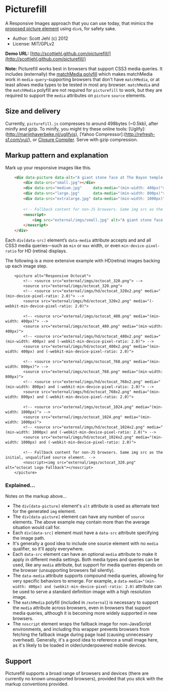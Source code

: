 # Picturefill

A Responsive Images approach that you can use today, that mimics the [proposed picture element](http://www.w3.org/community/respimg/wiki/Picture_Element_Proposal) using `div`s, for safety sake.

* Author: Scott Jehl (c) 2012
* License: MIT/GPLv2

**Demo URL:** [http://scottjehl.github.com/picturefill/](http://scottjehl.github.com/picturefill/)

**Note:** Picturefill works best in browsers that support CSS3 media queries. It includes (externally) the [matchMedia polyfill](https://github.com/paulirish/matchMedia.js/) which makes matchMedia work in `media-query`-supporting browsers that don't have `matchMedia`, or at least allows media types to be tested in most any browser. `matchMedia` and the `matchMedia` polyfill are not required for `picturefill` to work, but they are required to support the `media` attributes on `picture` `source` elements.

## Size and delivery

Currently, `picturefill.js` compresses to around 498bytes (~0.5kb), after minify and gzip. To minify, you might try these online tools: [Uglify]:(http://marijnhaverbeke.nl/uglifyjs), [Yahoo Compressor]:(http://refresh-sf.com/yui/), or [Closure Compiler](http://closure-compiler.appspot.com/home). Serve with gzip compression.

## Markup pattern and explanation

Mark up your responsive images like this. 

```html
	<div data-picture data-alt="A giant stone face at The Bayon temple in Angkor Thom, Cambodia">
		<div data-src="small.jpg"></div>
		<div data-src="medium.jpg"     data-media="(min-width: 400px)"></div>
		<div data-src="large.jpg"      data-media="(min-width: 800px)"></div>
		<div data-src="extralarge.jpg" data-media="(min-width: 1000px)"></div>

		<!-- Fallback content for non-JS browsers. Same img src as the initial, unqualified source element. -->
		<noscript>
			<img src="external/imgs/small.jpg" alt="A giant stone face at The Bayon temple in Angkor Thom, Cambodia">
		</noscript>
	</div>
```

Each `div[data-src]` element’s `data-media` attribute accepts and and all CSS3 media queries—such as `min` or `max` width, or even `min-device-pixel-ratio` for HD (retina) displays. 

The following is a more extensive example with HD(retina) images backing up each image step.

		<picture alt="Responsive Octocat">
			<!-- <source src="external/imgs/octocat_320.png"> -->
			<source src="external/imgs/octocat_320.png">
			<!-- <source src="external/imgs/hd/octocat_320x2.png" media="(min-device-pixel-ratio: 2.0)"> -->
			<source src="external/imgs/hd/octocat_320x2.png" media="(-webkit-min-device-pixel-ratio: 2.0)">
			
			<!-- <source src="external/imgs/octocat_480.png" media="(min-width: 400px)"> -->
			<source src="external/imgs/octocat_480.png" media="(min-width: 400px)">
			<!-- <source src="external/imgs/hd/octocat_480x2.png" media="(min-width: 400px) and (-webkit-min-device-pixel-ratio: 2.0)"> -->
			<source src="external/imgs/hd/octocat_480x2.png" media="(min-width: 400px) and (-webkit-min-device-pixel-ratio: 2.0)">

			<!-- <source src="external/imgs/octocat_768.png" media="(min-width: 800px)"> -->
			<source src="external/imgs/octocat_768.png" media="(min-width: 800px)">
			<!-- <source src="external/imgs/hd/octocat_768x2.png" media="(min-width: 800px) and (-webkit-min-device-pixel-ratio: 2.0)"> -->
			<source src="external/imgs/hd/octocat_768x2.png" media="(min-width: 800px) and (-webkit-min-device-pixel-ratio: 2.0)">
						
			<!-- <source src="external/imgs/octocat_1024.png" media="(min-width: 1000px)"> -->
			<source src="external/imgs/octocat_1024.png" media="(min-width: 1000px)">
			<!-- <source src="external/imgs/hd/octocat_1024x2.png" media="(min-width: 1000px) and (-webkit-min-device-pixel-ratio: 2.0)"> -->
			<source src="external/imgs/hd/octocat_1024x2.png" media="(min-width: 1000px) and (-webkit-min-device-pixel-ratio: 2.0)">
			
			<!-- Fallback content for non-JS browsers. Same img src as the initial, unqualified source element. -->
			<noscript><img src="external/imgs/octocat_320.png" alt="octocat Logo Fallback"></noscript>
		</picture>

### Explained...

Notes on the markup above...

* The `div[data-picture]` element's `alt` attribute is used as alternate text for the generated `img` element.
* The `div[data-picture]` element can have any number of `source` elements. The above example may contain more than the average situation would call for.
* Each `div[data-src]` element must have a `data-src` attribute specifying the image path. 
* It's generally a good idea to include one source element with no `media` qualifier, so it'll apply everywhere.
* Each `data-src` element can have an optional `media` attribute to make it apply in different media settings. Both media types and queries can be used, like any `media` attribute, but support for media queries depends on the browser (unsupporting browsers fail silently).
* The `data-media` attribute supports compound media queries, allowing for very specific behaviors to emerge.  For example, a `data-media="(min-width: 400px) and (webkit-min-device-pixel-ratio: 2.0)` attribute can be used to serve a standard definition image with a high resolution image.
* The `matchMedia` polyfill (included in `/external`) is necessary to support the `media` attribute across browsers, even in browsers that support media queries, although it is becoming more widely supported in new browsers.
* The `noscript` element wraps the fallback image for non-JavaScript environments, and including this wrapper prevents browsers from fetching the fallback image during page load (causing unnecessary overhead). Generally, it's a good idea to reference a small image here, as it's likely to be loaded in older/underpowered mobile devices.


## Support

Picturefill supports a broad range of browsers and devices (there are currently no known unsupported browsers), provided that you stick with the markup conventions provided.

